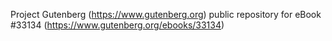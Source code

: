 Project Gutenberg (https://www.gutenberg.org) public repository for eBook #33134 (https://www.gutenberg.org/ebooks/33134)
